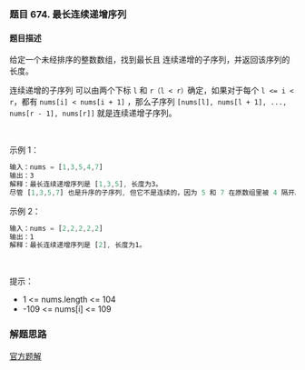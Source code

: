 ### 题目 674. 最长连续递增序列
#### 题目描述
给定一个未经排序的整数数组，找到最长且 连续递增的子序列，并返回该序列的长度。

连续递增的子序列 可以由两个下标 `l` 和 `r（l < r）`确定，如果对于每个 `l <= i < r`，都有 `nums[i] < nums[i + 1]` ，那么子序列 `[nums[l], nums[l + 1], ..., nums[r - 1], nums[r]]` 就是连续递增子序列。

 

示例 1：

```js
输入：nums = [1,3,5,4,7]
输出：3
解释：最长连续递增序列是 [1,3,5], 长度为3。
尽管 [1,3,5,7] 也是升序的子序列, 但它不是连续的，因为 5 和 7 在原数组里被 4 隔开。 
```
示例 2：

```js
输入：nums = [2,2,2,2,2]
输出：1
解释：最长连续递增序列是 [2], 长度为1。
```
 

提示：

- 1 <= nums.length <= 104
- -109 <= nums[i] <= 109

### 解题思路
[官方题解](https://leetcode-cn.com/problems/longest-continuous-increasing-subsequence/solution/zui-chang-lian-xu-di-zeng-xu-lie-by-leet-dmb8/)